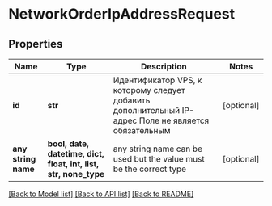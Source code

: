 # NetworkOrderIpAddressRequest


## Properties
Name | Type | Description | Notes
------------ | ------------- | ------------- | -------------
**id** | **str** | Идентификатор VPS, к которому следует добавить дополнительный IP-адрес Поле не является обязательным | [optional] 
**any string name** | **bool, date, datetime, dict, float, int, list, str, none_type** | any string name can be used but the value must be the correct type | [optional]

[[Back to Model list]](../README.md#documentation-for-models) [[Back to API list]](../README.md#documentation-for-api-endpoints) [[Back to README]](../README.md)


